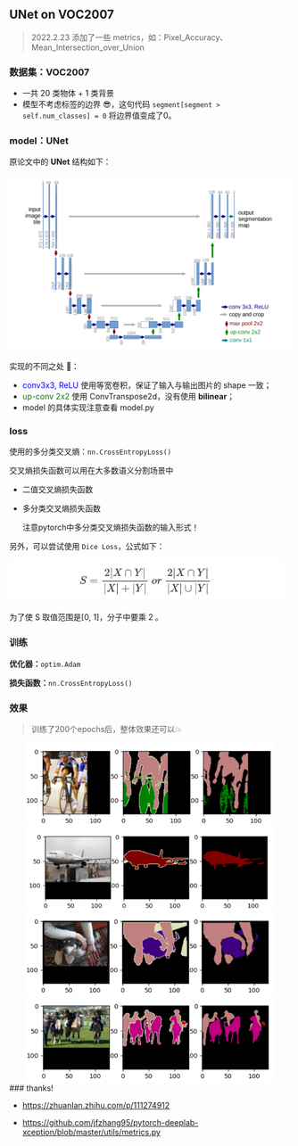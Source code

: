 ## UNet on VOC2007

> 2022.2.23 添加了一些 metrics，如：Pixel_Accuracy、Mean_Intersection_over_Union

### 数据集：VOC2007

- 一共 20 类物体 + 1 类背景
- 模型不考虑标签的边界 😎，这句代码 `segment[segment > self.num_classes] = 0` 将边界值变成了0。

### model：UNet

原论文中的 **UNet** 结构如下：

<img src="images\UNET.png" style="zoom:60%;" />

实现的不同之处 👏：

- <font color=blue>conv3x3, ReLU </font>使用等宽卷积，保证了输入与输出图片的 shape 一致；
- <font color=green>up-conv 2x2</font> 使用 ConvTranspose2d，没有使用 **bilinear**；
- model 的具体实现注意查看 model.py

### loss

使用的多分类交叉熵：`nn.CrossEntropyLoss()`

交叉熵损失函数可以用在大多数语义分割场景中

- 二值交叉熵损失函数

- 多分类交叉熵损失函数

  注意pytorch中多分类交叉熵损失函数的输入形式！

另外，可以尝试使用 `Dice Loss`，公式如下：

<img src="images\dice loss.png" style="zoom:70%;" />

为了使 S 取值范围是[0, 1]，分子中要乘 2 。

### 训练

**优化器：**`optim.Adam`

**损失函数：**`nn.CrossEntropyLoss()`

### 效果

> 训练了200个epochs后，整体效果还可以💥

<div align="center">
    <img src="images/img_seg_pred.png" height="150" width="450" ><br>
    <img src="images/img_seg_pred1.png" height="150" width="450" ><br>
    <img src="images/img_seg_pred2.png" height="150" width="450" ><br>
    <img src="images/img_seg_pred3.png" height="150" width="450" ><br>
</div>
### thanks!

- https://zhuanlan.zhihu.com/p/111274912

- https://github.com/jfzhang95/pytorch-deeplab-xception/blob/master/utils/metrics.py

